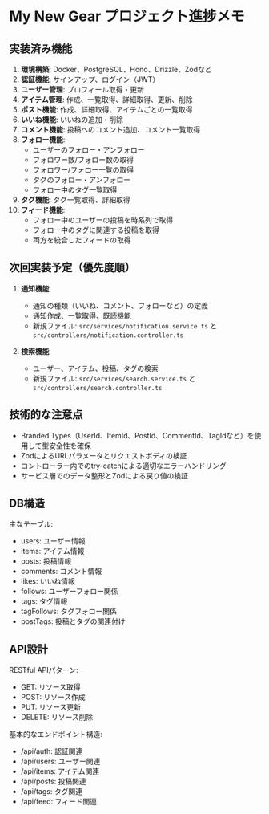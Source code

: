 # My New Gear プロジェクト進捗メモ

## 実装済み機能

1. **環境構築**: Docker、PostgreSQL、Hono、Drizzle、Zodなど
2. **認証機能**: サインアップ、ログイン（JWT）
3. **ユーザー管理**: プロフィール取得・更新
4. **アイテム管理**: 作成、一覧取得、詳細取得、更新、削除
5. **ポスト機能**: 作成、詳細取得、アイテムごとの一覧取得
6. **いいね機能**: いいねの追加・削除
7. **コメント機能**: 投稿へのコメント追加、コメント一覧取得
8. **フォロー機能**:
   - ユーザーのフォロー・アンフォロー
   - フォロワー数/フォロー数の取得
   - フォロワー/フォロー一覧の取得
   - タグのフォロー・アンフォロー
   - フォロー中のタグ一覧取得
9. **タグ機能**: タグ一覧取得、詳細取得
10. **フィード機能**:
    - フォロー中のユーザーの投稿を時系列で取得
    - フォロー中のタグに関連する投稿を取得
    - 両方を統合したフィードの取得

## 次回実装予定（優先度順）

1. **通知機能**

   - 通知の種類（いいね、コメント、フォローなど）の定義
   - 通知作成、一覧取得、既読機能
   - 新規ファイル: `src/services/notification.service.ts` と `src/controllers/notification.controller.ts`

2. **検索機能**
   - ユーザー、アイテム、投稿、タグの検索
   - 新規ファイル: `src/services/search.service.ts` と `src/controllers/search.controller.ts`

## 技術的な注意点

- Branded Types（UserId、ItemId、PostId、CommentId、TagIdなど）を使用して型安全性を確保
- ZodによるURLパラメータとリクエストボディの検証
- コントローラー内でのtry-catchによる適切なエラーハンドリング
- サービス層でのデータ整形とZodによる戻り値の検証

## DB構造

主なテーブル:

- users: ユーザー情報
- items: アイテム情報
- posts: 投稿情報
- comments: コメント情報
- likes: いいね情報
- follows: ユーザーフォロー関係
- tags: タグ情報
- tagFollows: タグフォロー関係
- postTags: 投稿とタグの関連付け

## API設計

RESTful APIパターン:

- GET: リソース取得
- POST: リソース作成
- PUT: リソース更新
- DELETE: リソース削除

基本的なエンドポイント構造:

- /api/auth: 認証関連
- /api/users: ユーザー関連
- /api/items: アイテム関連
- /api/posts: 投稿関連
- /api/tags: タグ関連
- /api/feed: フィード関連
